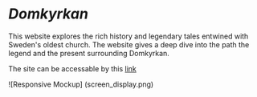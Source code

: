 # *Domkyrkan*
This website explores the rich history and legendary tales entwined with Sweden's oldest church. The website gives a deep dive into the path the legend and the present surrounding Domkyrkan.

The site can be accessable by this [link](https://mattias-08.github.io/Project1finally/index.html)

![Responsive Mockup] (screen_display.png)